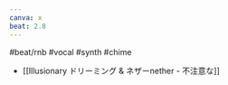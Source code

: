```yaml
---
canva: x
beat: 2.8
---
```

#beat/rnb #vocal #synth #chime 
- [[Illusionary ドリーミング & ネザーnether - 不注意な]]